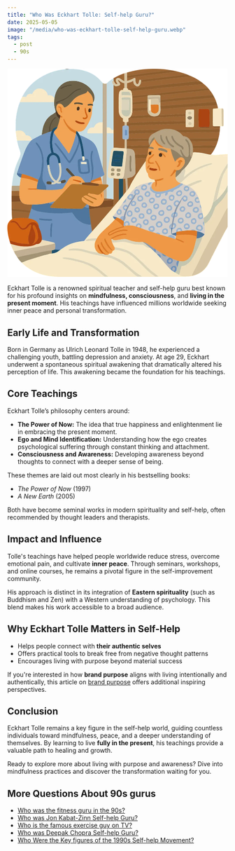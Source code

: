 ```yaml
---
title: "Who Was Eckhart Tolle: Self-help Guru?"
date: 2025-05-05
image: "/media/who-was-eckhart-tolle-self-help-guru.webp"
tags:
  - post
  - 90s
---
```


![Who Was Eckhart Tolle: Self-help Guru?](/media/who-was-eckhart-tolle-self-help-guru.webp)

Eckhart Tolle is a renowned spiritual teacher and self-help guru best known for his profound insights on **mindfulness, consciousness**, and **living in the present moment**. His teachings have influenced millions worldwide seeking inner peace and personal transformation.

## Early Life and Transformation

Born in Germany as Ulrich Leonard Tolle in 1948, he experienced a challenging youth, battling depression and anxiety. At age 29, Eckhart underwent a spontaneous spiritual awakening that dramatically altered his perception of life. This awakening became the foundation for his teachings.

## Core Teachings

Eckhart Tolle’s philosophy centers around:

- **The Power of Now:** The idea that true happiness and enlightenment lie in embracing the present moment.
- **Ego and Mind Identification:** Understanding how the ego creates psychological suffering through constant thinking and attachment.
- **Consciousness and Awareness:** Developing awareness beyond thoughts to connect with a deeper sense of being.
  
These themes are laid out most clearly in his bestselling books:

- *The Power of Now* (1997)
- *A New Earth* (2005)

Both have become seminal works in modern spirituality and self-help, often recommended by thought leaders and therapists.

## Impact and Influence

Tolle's teachings have helped people worldwide reduce stress, overcome emotional pain, and cultivate **inner peace**. Through seminars, workshops, and online courses, he remains a pivotal figure in the self-improvement community.

His approach is distinct in its integration of **Eastern spirituality** (such as Buddhism and Zen) with a Western understanding of psychology. This blend makes his work accessible to a broad audience.

## Why Eckhart Tolle Matters in Self-Help

- Helps people connect with **their authentic selves**
- Offers practical tools to break free from negative thought patterns
- Encourages living with purpose beyond material success

If you're interested in how **brand purpose** aligns with living intentionally and authentically, this article on [brand purpose](https://supertotallyawesome.com/posts/brand-purpose) offers additional inspiring perspectives.

## Conclusion

Eckhart Tolle remains a key figure in the self-help world, guiding countless individuals toward mindfulness, peace, and a deeper understanding of themselves. By learning to live **fully in the present**, his teachings provide a valuable path to healing and growth.

Ready to explore more about living with purpose and awareness? Dive into mindfulness practices and discover the transformation waiting for you.

## More Questions About 90s gurus

- [Who was the fitness guru in the 90s?](/posts/who-was-the-fitness-guru-in-the-90s)
- [Who was Jon Kabat-Zinn Self-help Guru?](/posts/who-was-jon-kabat-zinn-self-help-guru)
- [Who is the famous exercise guy on TV?](/posts/who-is-the-famous-exercise-guy-on-tv)
- [Who was Deepak Chopra Self-help Guru?](/posts/who-was-deepak-chopra-self-help-guru)
- [Who Were the Key figures of the 1990s Self-help Movement?](/posts/who-were-the-key-figures-of-the-1990s-self-help-mo)
